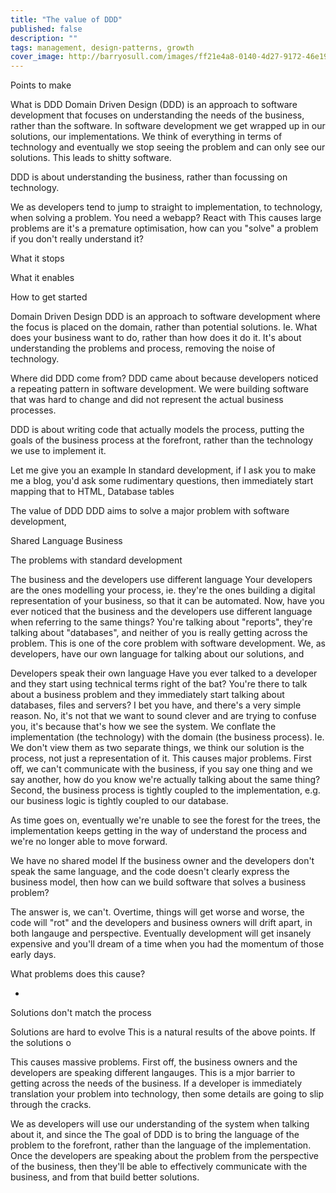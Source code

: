 ```yaml
---
title: "The value of DDD"
published: false
description: ""
tags: management, design-patterns, growth
cover_image: http://barryosull.com/images/ff21e4a8-0140-4d27-9172-46e19b3dcd33.jpg
---
```



Points to make

What is DDD
Domain Driven Design (DDD) is an approach to software development that focuses on understanding the needs of the business, rather than the software.
In software development we get wrapped up in our solutions, our implementations. We think of everything in terms of technology and eventually we stop seeing the problem and can only see our solutions.
This leads to shitty software.

DDD is about understanding the business, rather than focussing on technology.

We as developers tend to jump to straight to implementation, to technology, when solving a problem. You need a webapp? React with This causes large problems are it's a premature optimisation, how can you "solve" a problem if you don't really understand it?


What it stops

What it enables

How to get started

Domain Driven Design
DDD is an approach to software development where the focus is placed on the domain, rather than potential solutions. Ie. What does your business want to do, rather than how does it do it. It's about understanding the problems and process, removing the noise of technology.

Where did DDD come from?
DDD came about because developers noticed a repeating pattern in software development. We were building software that was hard to change and did not represent the actual business processes.

DDD is about writing code that actually models the process, putting the goals of the business process at the forefront, rather than the technology we use to implement it.

Let me give you an example
In standard development, if I ask you to make me a blog, you'd ask some rudimentary questions, then immediately start mapping that to HTML, Database tables 

The value of DDD
DDD aims to solve a major problem with software development, 

Shared Language
Business  

The problems with standard development

The business and the developers use different language
Your developers are the ones modelling your process, ie. they're the ones building a digital representation of your business, so that it can be automated. Now, have you ever noticed that the business and the developers use different language when referring to the same things? You're talking about "reports", they're talking about "databases", and neither of you is really getting across the problem. This is one of the core problem with software development. We, as developers, have our own language for talking about our solutions, and

Developers speak their own language
Have you ever talked to a developer and they start using technical terms right of the bat? You're there to talk about a business problem and they immediately start talking about databases, files and servers? I bet you have, and there's a very simple reason. No, it's not that we want to sound clever and are trying to confuse you, it's because that's how we see the system. We conflate the implementation (the technology) with the domain (the business process). Ie. We don't view them as two separate things, we think our solution is the process, not just a representation of it.
This causes major problems. First off, we can't communicate with the business, if you say one thing and we say another, how do you know we're actually talking about the same thing? Second, the business process is tightly coupled to the implementation, e.g. our business logic is tightly coupled to our database. 

As time goes on, eventually we're unable to see the forest for the trees, the implementation keeps getting in the way of understand the process and we're no longer able to move forward. 

We have no shared model
If the business owner and the developers don't speak the same language, and the code doesn't clearly express the business model, then how can we build software that solves a business problem? 

The answer is, we can't. Overtime, things will get worse and worse, the code will "rot" and the developers and business owners will drift apart, in both langauge and perspective. Eventually development will get insanely expensive and you'll dream of a time when you had the momentum of those early days.

What problems does this cause?

- 

Solutions don't match the process

Solutions are hard to evolve
This is a natural results of the above points. If the solutions o

This causes massive problems. First off, the business owners and the developers are speaking different langauges. This is a mjor barrier to getting across the needs of the business. If a developer is immediately translation your problem into technology, then some details are going to slip through the cracks.

We as developers will use our understanding of the system when talking about it, and since the 
The goal of DDD is to bring the language of the problem to the forefront, rather than the language of the implementation. Once the developers are speaking about the problem from the perspective of the business, then they'll be able to effectively communicate with the business, and from that build better solutions.
